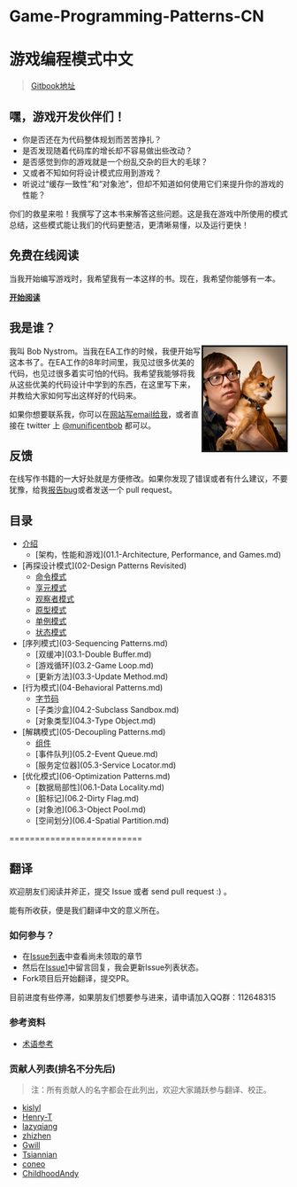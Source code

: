 Game-Programming-Patterns-CN
============================

# 游戏编程模式中文 

> [Gitbook地址](https://www.gitbook.com/book/dabing1022/game-programming-patterns-cn)

## 嘿，游戏开发伙伴们！

-  你是否还在为代码整体规划而苦苦挣扎？
-  是否发现随着代码库的增长却不容易做出些改动？
-  是否感觉到你的游戏就是一个纷乱交杂的巨大的毛球？
-  又或者不知如何将设计模式应用到游戏？
-  听说过“缓存一致性”和“对象池”，但却不知道如何使用它们来提升你的游戏的性能？

你们的救星来啦！我撰写了这本书来解答这些问题。这是我在游戏中所使用的模式总结，这些模式能让我们的代码更整洁，更清晰易懂，以及运行更快！

## 免费在线阅读

当我开始编写游戏时，我希望我有一本这样的书。现在，我希望你能够有一本。

[__开始阅读__](01-Introduction.md)

## 我是谁？

<img src="./res/dogshot.jpg" width=150 border=3 align="right"/>

我叫 Bob Nystrom。当我在EA工作的时候，我便开始写这本书了。在EA工作的8年时间里，我见过很多优美的代码，也见过很多着实可怕的代码。我希望我能够将我从这些优美的代码设计中学到的东西，在这里写下来，并教给大家如何写出这样好的代码来。

如果你想要联系我，你可以在[网站写email给我](http://gameprogrammingpatterns.com/)，或者直接在 twitter 上 [@munificentbob](https://twitter.com/intent/user?screen_name=munificentbob) 都可以。

## 反馈

在线写作书籍的一大好处就是方便修改。如果你发现了错误或者有什么建议，不要犹豫，给我[报告bug](https://github.com/munificent/game-programming-patterns/issues)或者发送一个 pull request。

## 目录

-  [介绍](01-Introduction.md)
	-  [架构，性能和游戏](01.1-Architecture, Performance, and Games.md)
-  [再探设计模式](02-Design Patterns Revisited)
	-  [命令模式](02.1-Command.md)
	-  [享元模式](02.2-Flyweight.md)
	-  [观察者模式](02.3-Observer.md)
	-  [原型模式](02.4-Prototype.md)
	-  [单例模式](02.5-Singleton.md)
	-  [状态模式](02.6-State.md)
-  [序列模式](03-Sequencing Patterns.md)
	-  [双缓冲](03.1-Double Buffer.md)
	-  [游戏循环](03.2-Game Loop.md)
	-  [更新方法](03.3-Update Method.md)
-  [行为模式](04-Behavioral Patterns.md)
	-  [字节码](04.1-Bytecode.md)
	-  [子类沙盒](04.2-Subclass Sandbox.md)
	-  [对象类型](04.3-Type Object.md)
-  [解耦模式](05-Decoupling Patterns.md)
	-  [组件](05.1-Component.md)
	-  [事件队列](05.2-Event Queue.md)
	-  [服务定位器](05.3-Service Locator.md)
-  [优化模式](06-Optimization Patterns.md)
	-  [数据局部性](06.1-Data Locality.md)
	-  [脏标记](06.2-Dirty Flag.md)
	-  [对象池](06.3-Object Pool.md)
	-  [空间划分](06.4-Spatial Partition.md)	
	
==========================	

## 翻译

欢迎朋友们阅读并斧正，提交 Issue 或者 send pull request :) 。

能有所收获，便是我们翻译中文的意义所在。

### 如何参与？

-  在[Issue列表](https://github.com/GameDevelopmentCollege/Game-Programming-Patterns-CN/issues)中查看尚未领取的章节
-  然后在[Issue1](https://github.com/GameDevelopmentCollege/Game-Programming-Patterns-CN/issues/1)中留言回复，我会更新Issue列表状态。
-  Fork项目后开始翻译，提交PR。

目前进度有些停滞，如果朋友们想要参与进来，请申请加入QQ群：112648315

### 参考资料

-  [术语参考](https://github.com/GameDevelopmentCollege/Game-Programming-Patterns-CN/wiki/%E6%9C%AF%E8%AF%AD%E5%8F%82%E8%80%83)

### 贡献人列表(排名不分先后)

> 注：所有贡献人的名字都会在此列出，欢迎大家踊跃参与翻译、校正。

-  [kislyl](https://github.com/kislyl)
-  [Henry-T](https://github.com/Henry-T)
-  [lazyqiang](https://github.com/lazyqiang)
-  [zhizhen](https://github.com/zhizhen)
-  [Gwill](https://github.com/Gwill)
-  [Tsiannian](https://github.com/Tsiannian)
-  [coneo](https://github.com/coneo)
-  [ChildhoodAndy](https://github.com/dabing1022)
